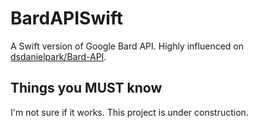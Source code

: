 #  BardAPISwift
A Swift version of Google Bard API. Highly influenced on [dsdanielpark/Bard-API](https://github.com/dsdanielpark/Bard-API).

## Things you **MUST** know
I'm not sure if it works. This project is under construction.

